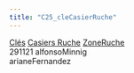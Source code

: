 ```yaml
---
title: "C25_cleCasierRuche"
---
```


[Clés](notes/equipements/cles/C_Clés.md) [Casiers Ruche](notes/equipements/consommables/C_CasierRuche.md) [ZoneRuche](notes/zones/ZoneRuche.md)\
291121 alfonsoMinnig\
arianeFernandez